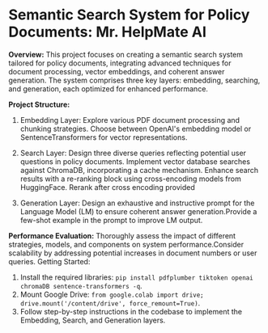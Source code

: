 # Semantic Search System for Policy Documents: Mr. HelpMate AI

**Overview:**
This project focuses on creating a semantic search system tailored for policy documents, integrating advanced techniques for document processing, vector embeddings, and coherent answer generation. The system comprises three key layers: embedding, searching, and generation, each optimized for enhanced performance.

**Project Structure:**
1. Embedding Layer:
Explore various PDF document processing and chunking strategies.
Choose between OpenAI's embedding model or SentenceTransformers for vector representations.


2. Search Layer:
Design three diverse queries reflecting potential user questions in policy documents.
Implement vector database searches against ChromaDB, incorporating a cache mechanism.
Enhance search results with a re-ranking block using cross-encoding models from HuggingFace.
Rerank after cross encoding provided

3. Generation Layer:
Design an exhaustive and instructive prompt for the Language Model (LM) to ensure coherent answer generation.Provide a few-shot example in the prompt to improve LM output.

   
**Performance Evaluation:**
Thoroughly assess the impact of different strategies, models, and components on system performance.Consider scalability by addressing potential increases in document numbers or user queries.
Getting Started:
1. Install the required libraries: `pip install pdfplumber tiktoken openai chromaDB sentence-transformers -q`.
2. Mount Google Drive: `from google.colab import drive; drive.mount('/content/drive', force_remount=True)`.
3. Follow step-by-step instructions in the codebase to implement the Embedding, Search, and Generation layers.
